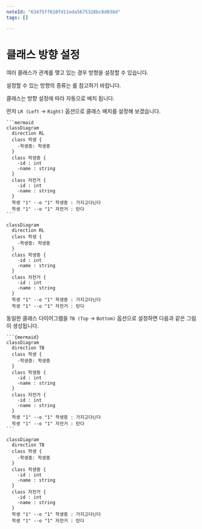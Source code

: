 ```yaml
---
noteId: "634f5ff010fd11eda5675328bc8d038d"
tags: []

---
```


# 클래스 방향 설정

여러 클래스가 관계를 맺고 있는 경우 방향을 설정할 수 있습니다. 

설정할 수 있는 방향의 종류는 [](flowchart-graph)를 참고하기 바랍니다. 

클래스는 방향 설정에 따라 자동으로 배치 됩니다.

먼저 `LR (Left` $\to$ `Right)` 옵션으로 클래스 배치를 설정해 보겠습니다.

````
```mermaid
classDiagram
  direction RL
  class 학생 {
    -학생증: 학생증
  }
  class 학생증 {
    -id : int
    -name : string
  }
  class 자전거 {
    -id : int
    -name : string
  }
  학생 "1" --o "1" 학생증 : 가지고다닌다
  학생 "1" --o "1" 자전거 : 탄다
```
````

```{mermaid}
classDiagram
  direction RL
  class 학생 {
    -학생증: 학생증
  }
  class 학생증 {
    -id : int
    -name : string
  }
  class 자전거 {
    -id : int
    -name : string
  }
  학생 "1" --o "1" 학생증 : 가지고다닌다
  학생 "1" --o "1" 자전거 : 탄다
```

동일한 클래스 다이어그램을 `TB (Top` $\to$ `Bottom)` 옵션으로 설정하면 다음과 같은 그림이 생성됩니다.

````
```{mermaid}
classDiagram
  direction TB
  class 학생 {
    -학생증: 학생증
  }
  class 학생증 {
    -id : int
    -name : string
  }
  class 자전거 {
    -id : int
    -name : string
  }
  학생 "1" --o "1" 학생증 : 가지고다닌다
  학생 "1" --o "1" 자전거 : 탄다
```
````

```{mermaid}
classDiagram
  direction TB
  class 학생 {
    -학생증: 학생증
  }
  class 학생증 {
    -id : int
    -name : string
  }
  class 자전거 {
    -id : int
    -name : string
  }
  학생 "1" --o "1" 학생증 : 가지고다닌다
  학생 "1" --o "1" 자전거 : 탄다
```